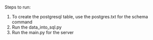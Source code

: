 Steps to run:
1. To create the postgresql table, use the postgres.txt for the schema command
2. Run the data_into_sql.py
3. Run the main.py for the server
